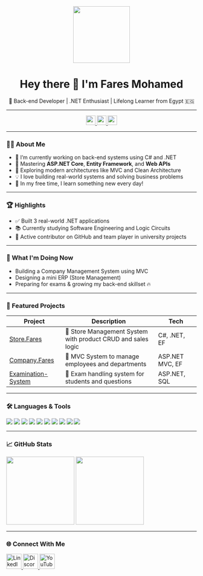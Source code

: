 <div align="center">
  <img height="150" src="https://media.giphy.com/media/M9gbBd9nbDrOTu1Mqx/giphy.gif" />
</div>

<h1 align="center">Hey there 👋 I'm Fares Mohamed</h1>

<p align="center">
  🧠 Back-end Developer | .NET Enthusiast | Lifelong Learner from Egypt 🇪🇬
</p>

---

<div align="center">
  <a href="https://www.linkedin.com/in/fares-mohamed-0417b6269" target="_blank">
    <img src="https://img.shields.io/static/v1?message=LinkedIn&logo=linkedin&label=&color=0077B5&logoColor=white&style=for-the-badge" height="25" />
  </a>
  <a href="https://www.instagram.com/fares_agwa01/" target="_blank">
    <img src="https://img.shields.io/static/v1?message=Instagram&logo=instagram&label=&color=E4405F&logoColor=white&style=for-the-badge" height="25" />
  </a>
  <a href="https://www.facebook.com/fars.agwa.7" target="_blank">
    <img src="https://img.shields.io/static/v1?message=Facebook&logo=facebook&label=&color=1877F2&logoColor=white&style=for-the-badge" height="25" />
  </a>
</div>

---

### 👨‍💻 About Me

- 🔭 I’m currently working on back-end systems using C# and .NET  
- 🌱 Mastering **ASP.NET Core**, **Entity Framework**, and **Web APIs**  
- 🚀 Exploring modern architectures like MVC and Clean Architecture  
- 💡 I love building real-world systems and solving business problems  
- 🧘 In my free time, I learn something new every day!

---

### 🏆 Highlights

- ✅ Built 3 real-world .NET applications
- 📚 Currently studying Software Engineering and Logic Circuits
- 🔗 Active contributor on GitHub and team player in university projects

---

### 📅 What I'm Doing Now

- Building a Company Management System using MVC  
- Designing a mini ERP (Store Management)  
- Preparing for exams & growing my back-end skillset 🔥  

---

### 🚀 Featured Projects

| Project | Description | Tech |
|--------|-------------|------|
| [Store.Fares](https://github.com/fares-ma/Store.Fares.git) | 🛒 Store Management System with product CRUD and sales logic | C#, .NET, EF |
| [Company.Fares](https://github.com/fares-ma/Company.Fares.git) | 🏢 MVC System to manage employees and departments | ASP.NET MVC, EF |
| [Examination-System](https://github.com/fares-ma/Examination-System-.git) | 📝 Exam handling system for students and questions | ASP.NET, SQL |

---

### 🛠 Languages & Tools

<div align="left">
  <img src="https://img.shields.io/badge/C%23-%23239120?style=for-the-badge&logo=c-sharp&logoColor=white" />
  <img src="https://img.shields.io/badge/.NET-512BD4?style=for-the-badge&logo=dotnet&logoColor=white" />
  <img src="https://img.shields.io/badge/Angular-DD0031?style=for-the-badge&logo=angular&logoColor=white" />
  <img src="https://img.shields.io/badge/C++-00599C?style=for-the-badge&logo=c%2B%2B&logoColor=white" />
  <img src="https://img.shields.io/badge/HTML5-E34F26?style=for-the-badge&logo=html5&logoColor=white" />
  <img src="https://img.shields.io/badge/CSS3-1572B6?style=for-the-badge&logo=css3&logoColor=white" />
  <img src="https://img.shields.io/badge/JavaScript-F7DF1E?style=for-the-badge&logo=javascript&logoColor=black" />
  <img src="https://img.shields.io/badge/Python-3776AB?style=for-the-badge&logo=python&logoColor=white" />
  <img src="https://img.shields.io/badge/Visual%20Studio-5C2D91?style=for-the-badge&logo=visual-studio&logoColor=white" />
  <img src="https://img.shields.io/badge/VS%20Code-007ACC?style=for-the-badge&logo=visual-studio-code&logoColor=white" />
</div>

---

### 📈 GitHub Stats

<p align="left">
  <img src="https://github-readme-stats.vercel.app/api?username=fares-ma&show_icons=true&theme=tokyonight" height="180" />
  <img src="https://github-readme-stats.vercel.app/api/top-langs/?username=fares-ma&layout=compact&theme=tokyonight" height="180"/>
</p>

---

### 🌐 Connect With Me

<div align="left">
  <a href="https://www.linkedin.com/in/fares-mohamed-0417b6269" target="_blank">
    <img src="https://raw.githubusercontent.com/maurodesouza/profile-readme-generator/master/src/assets/icons/social/linkedin/default.svg" width="40" alt="LinkedIn" />
  </a>
  <a href="https://discordapp.com/users/YOUR_DISCORD_ID" target="_blank">
    <img src="https://raw.githubusercontent.com/maurodesouza/profile-readme-generator/master/src/assets/icons/social/discord/default.svg" width="40" alt="Discord" />
  </a>
  <a href="https://www.youtube.com/@YOURCHANNEL" target="_blank">
    <img src="https://raw.githubusercontent.com/maurodesouza/profile-readme-generator/master/src/assets/icons/social/youtube/default.svg" width="40" alt="YouTube" />
  </a>
</div>
